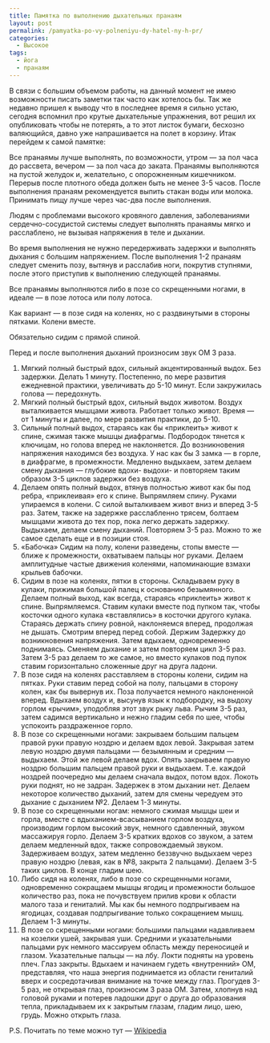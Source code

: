 ```yaml
---
title: Памятка по выполнению дыхательных пранаям
layout: post
permalink: /pamyatka-po-vy-polneniyu-dy-hatel-ny-h-pr/
categories:
  - Высокое
tags:
  - йога
  - пранаям
---
```

В связи с большим объемом работы, на данный момент не имею возможности писать заметки так часто как хотелось бы. Так же недавно пришел к выводу что в последнее время я сильно устаю, сегодня вспомнил про крутые дыхательные упражнения, вот решил их опубликовать чтобы не потерять, а то этот листок бумаги, бесхозно валяющийся, давно уже напрашивается на полет в корзину. <!--more-->Итак перейдем к самой памятке:

Все пранаямы лучше выполнять, по возможности, утром &#8212; за пол часа до рассвета, вечером &#8212; за пол часа до заката. Пранаямы выполняются на пустой желудок и, желательно, с опорожненным кишечником. Перерыв после плотного обеда должен быть не менее 3-5 часов. После выполнения пранаям рекомендуется выпить стакан воды или молока. Принимать пищу лучше через час-два после выполнения.

Людям с проблемами высокого кровяного давления, заболеваниями сердечно-сосудистой системы следует выполнять пранаямы мягко и расслаблено, не вызывая напряжения в теле и дыхании.

Во время выполнения не нужно передерживать задержки и выполнять дыхания с большим напряжением. После выполнения 1-2 пранаям следует сменить позу, вытянув и расслабив ноги, покрутив ступнями, после этого приступив к выполнению следующей пранаямы.

Все пранаямы выполняются либо в позе со скрещенными ногами, в идеале &#8212; в позе лотоса или полу лотоса.

Как вариант &#8212; в позе сидя на коленях, но с раздвинутыми в стороны пятками. Колени вместе.

Обязательно сидим с прямой спиной.

Перед и после выполнения дыханий произносим звук ОМ 3 раза.

  1. Мягкий полный быстрый вдох, сильный акцентированный выдох. Без задержки. Делать 1 минуту. Постепенно, по мере развития ежедневной практики, увеличивать до 5-10 минут. Если закружилась голова &#8212; передохнуть. 
  2. Мягкий полный быстрый вдох, сильный выдох животом. Воздух выталкивается мышцами живота. Работает только живот. Время &#8212; от 1 минуты и далее, по мере развития практики, до 5-10. 
  3. Сильный полный выдох, стараясь как бы &#171;приклеить&#187; живот к спине, сжимая также мышцы диафрагмы. Подбородок тянется к ключицам, но голова вперед не наклоняется. До возникновения напряжения находимся без воздуха. У нас как бы 3 замка &#8212; в горле, в диафрагме, в промежности. Медленно выдыхаем, затем делаем смену дыхания &#8212; глубокие вдохи- выдохи- и повторяем таким образом 3-5 циклов задержки без воздуха. 
  4. Делаем опять полный выдох, втянув полностью живот как бы под ребра, &#171;приклеивая&#187; его к спине. Выпрямляем спину. Руками упираемся в колени. С силой выталкиваем живот вниз и вперед 3-5 раз. Затем, также на задержке расслабленно трясем, болтаем мышцами живота до тех пор, пока легко держать задержку. Выдыхаем, делаем смену дыханий. Повторяем 3-5 раз. Можно то же самое сделать еще и в позиции стоя. 
  5. &#171;Бабочка&#187; Сидим на полу, колени разведены, стопы вместе &#8212; ближе к промежности, охватываем пальцы ног руками. Делаем амплитудные частые движения коленями, напоминающие взмахи крыльев бабочки. 
  6. Сидим в позе на коленях, пятки в стороны. Складываем руку в кулаки, прижимая большой палец к основанию безымянного. Делаем полный выход, как всегда, стараясь &#171;приклеить&#187; живот к спине. Выпрямляемся. Ставим кулаки вместе под пупком так, чтобы косточки одного кулака &#171;вставлялись&#187; в косточки другого кулака. Стараясь держать спину ровной, наклоняемся вперед, продолжая не дышать. Смотрим вперед перед собой. Держим Задержку до возникновения напряжения. Затем вдыхаем, одновременно поднимаясь. Сменяем дыхание и затем повторяем цикл 3-5 раз. Затем 3-5 раз делаем то же самое, но вместо кулаков под пупок ставим горизонтально сложенные друг на друга ладони. 
  7. В позе сидя на коленях расставляем в стороны колени, сидим на пятках. Руки ставим перед собой на полу, пальцами в сторону колен, как бы вывернув их. Поза получается немного наклоненной вперед. Вдыхаем воздух и, высунув язык к подбородку, на выдоху горлом &#171;рычим&#187;, уподобляя этот звук рыку льва. Рычим 3-5 раз, затем садимся вертикально и нежно гладим себя по шее, чтобы успокоить раздраженное горло. 
  8. В позе со скрещенными ногами: закрываем большим пальцем правой руки правую ноздрю и делаем вдох левой. Закрывая затем левую ноздрю двумя пальцами &#8212; безымянным и средним &#8212; выдыхаем. Этой же левой делаем вдох. Опять закрываем правую ноздрю большим пальцем правой руки и выдыхаем. Т.е. каждой ноздрей поочередно мы делаем сначала выдох, потом вдох. Локоть руки поднят, но не задран. Задержек в этом дыхании нет. Делаем некоторое количество дыханий, затем для смены чередуем это дыхание с дыханием №2. Делаем 1-3 минуты. 
  9. В позе со скрещенными ногам: немного сжимая мышцы шеи и горла, вместе с вдыханием-всасыванием горлом воздуха, производим горлом высокий звук, немного сдавленный, звуком массажируя горло. Делаем 3-5 кратких вдохов со звуком, а затем делаем медленный вдох, также сопровождаемый звуком. Задерживаем воздух, затем медленно беззвучно выдыхаем через правую ноздрю (левая, как в №8, закрыта 2 пальцами). Делаем 3-5 таких циклов. В конце гладим шею. 
 10. Либо сидя на коленях, либо в позе со скрещенными ногами, одновременно сокращаем мышцы ягодиц и промежности большое количество раз, пока не почувствуем прилив крови к области малого таза и гениталий. Мы как бы немного подпрыгиваем на ягодицах, создавая подпрыгивание только сокращением мышц. Делаем 1-3 минуты. 
 11. В позе со скрещенными ногами: большими пальцами надавливаем на козелки ушей, закрывая уши. Средними и указательными пальцами рук немного массируем область между переносицей и глазом. Указательные пальцы &#8212; на лбу. Локти подняты на уровень плеч. Глаз закрыты. Вдыхаем и начинаем гудеть &#171;внутренний&#187; ОМ, представляя, что наша энергия поднимается из области гениталий вверх и сосредотачивая внимание на точке между глаз. Прогудев 3-5 раз, не открывая глаз, произносим 3 раза ОМ. Затем, хлопнув над головой руками и потерев ладошки друг о друга до образования тепла, прикладываем их к закрытым глазам, гладим лицо, шею, грудь. Можно открыть глаза. 

P.S. Почитать по теме можно тут &#8212; <a href="http://ru.wikipedia.org/wiki/Пранаяма" target="_blank">Wikipedia</a>